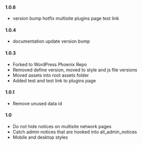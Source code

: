 #### 1.0.6
* version bump hotfix multisite plugins page test link

#### 1.0.4
* documentation update version bump

#### 1.0.3
* Forked to WordPress Phoenix Repo
* Removed define version, moved to style and js file versions
* Moved assets into root assets folder
* Added test and test link to plugins page

#### 1.0.1
* Remove unused data id

#### 1.0
* Do not hide notices on multisite network pages
* Catch admin notices that are hooked into all_admin_notices
* Mobile and desktop styles
